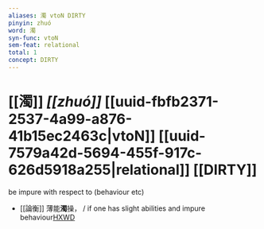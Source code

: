 ```yaml
---
aliases: 濁 vtoN DIRTY
pinyin: zhuó
word: 濁
syn-func: vtoN
sem-feat: relational
total: 1
concept: DIRTY 
---
```

# [[濁]] *[[zhuó]]*  [[uuid-fbfb2371-2537-4a99-a876-41b15ec2463c|vtoN]] [[uuid-7579a42d-5694-455f-917c-626d5918a255|relational]] [[DIRTY]]
be impure with respect to (behaviour etc)
 - [[論衡]] 薄能**濁**操， / if one has slight abilities and impure behaviour[HXWD](https://hxwd.org/textview.html?location=KR3j0080_tls_001-1a.16)